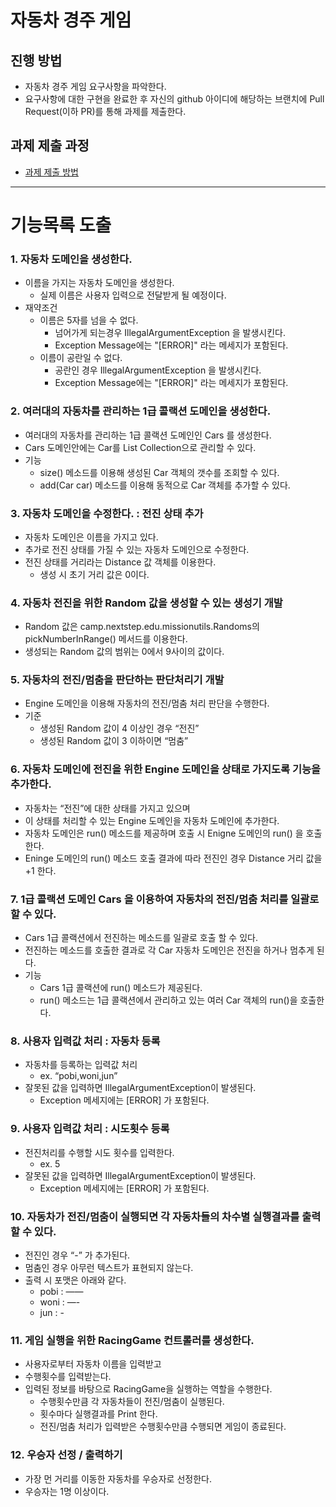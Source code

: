 # 자동차 경주 게임
## 진행 방법
* 자동차 경주 게임 요구사항을 파악한다.
* 요구사항에 대한 구현을 완료한 후 자신의 github 아이디에 해당하는 브랜치에 Pull Request(이하 PR)를 통해 과제를 제출한다.

## 과제 제출 과정
* [과제 제출 방법](https://github.com/next-step/nextstep-docs/tree/master/precourse)

---
# 기능목록 도출

### 1. 자동차 도메인을 생성한다.

- 이름을 가지는 자동차 도메인을 생성한다.
    - 실제 이름은 사용자 입력으로 전달받게 될 예정이다.
- 재약조건
    - 이름은 5자를 넘을 수 없다.
        - 넘어가게 되는경우 IllegalArgumentException 을 발생시킨다.
        - Exception Message에는 "[ERROR]" 라는 메세지가 포함된다.
    - 이름이 공란일 수 없다.
        - 공란인 경우 IllegalArgumentException 을 발생시킨다.
        - Exception Message에는 "[ERROR]" 라는 메세지가 포함된다.

### 2. 여러대의 자동차를 관리하는 1급 콜랙션 도메인을 생성한다.

- 여러대의 자동차를 관리하는 1급 콜랙션 도메인인 Cars 를 생성한다.
- Cars 도메인안에는 Car를 List Collection으로 관리할 수 있다.
- 기능
  - size() 메소드를 이용해 생성된 Car 객체의 갯수를 조회할 수 있다. 
  - add(Car car) 메소드를 이용해 동적으로 Car 객체를 추가할 수 있다.

### 3. 자동차 도메인을 수정한다. : 전진 상태 추가

- 자동차 도메인은 이름을 가지고 있다.
- 추가로 전진 상태를 가질 수 있는 자동차 도메인으로 수정한다.
- 전진 상태를 거리라는 Distance 값 객체를 이용한다.
  - 생성 시 초기 거리 값은 0이다. 

### 4. 자동차 전진을 위한 Random 값을 생성할 수 있는 생성기 개발
- Random 값은 camp.nextstep.edu.missionutils.Randoms의 pickNumberInRange() 메서드를 이용한다. 
- 생성되는 Random 값의 범위는 0에서 9사이의 값이다.

### 5. 자동차의 전진/멈춤을 판단하는 판단처리기 개발
- Engine 도메인을 이용해 자동차의 전진/멈춤 처리 판단을 수행한다.
- 기준
  - 생성된 Random 값이 4 이상인 경우 “전진”
  - 생성된 Random 값이 3 이하이면 “멈춤”

### 6. 자동차 도메인에 전진을 위한 Engine 도메인을 상태로 가지도록 기능을 추가한다.
- 자동차는 “전진”에 대한 상태를 가지고 있으며
- 이 상태를 처리할 수 있는 Engine 도메인을 자동차 도메인에 추가한다.
- 자동차 도메인은 run() 메소드를 제공하며 호출 시 Enigne 도메인의 run() 을 호출한다.
- Eninge 도메인의 run() 메소드 호출 결과에 따라 전진인 경우 Distance 거리 값을 +1 한다.

### 7. 1급 콜랙션 도메인 Cars 을 이용하여 자동차의 전진/멈춤 처리를 일괄로 할 수 있다.
- Cars 1급 콜랙션에서 전진하는 메소드를 일괄로 호출 할 수 있다.
- 전진하는 메소드를 호출한 결과로 각 Car 자동차 도메인은 전진을 하거나 멈추게 된다.
- 기능
  - Cars 1급 콜랙션에 run() 메소드가 제공된다.
  - run() 메소드는 1급 콜랙션에서 관리하고 있는 여러 Car 객체의 run()을 호출한다.

### 8. 사용자 입력값 처리 : 자동차 등록

- 자동차를 등록하는 입력값 처리
    - ex. “pobi,woni,jun”
- 잘못된 값을 입력하면 IllegalArgumentException이 발생된다.
    - Exception 메세지에는 [ERROR] 가 포함된다.

### 9. 사용자 입력값 처리 : 시도횟수 등록

- 전진처리를 수행할 시도 횟수를 입력한다.
    - ex. 5
- 잘못된 값을 입력하면 IllegalArgumentException이 발생된다.
    - Exception 메세지에는 [ERROR] 가 포함된다.

### 10. 자동차가 전진/멈춤이 실행되면 각 자동차들의 차수별 실행결과를 출력할 수 있다.

- 전진인 경우 “-” 가 추가된다.
- 멈춤인 경우 아무런 텍스트가 표현되지 않는다.
- 출력 시 포맷은 아래와 같다.
    - pobi : ——
    - woni : —-
    - jun : -

### 11. 게임 실행을 위한 RacingGame 컨트롤러를 생성한다.

- 사용자로부터 자동차 이름을 입력받고
- 수행횟수를 입력받는다.
- 입력된 정보를 바탕으로 RacingGame을 실행하는 역할을 수행한다.
    - 수행횟수만큼 각 자동차들이 전진/멈춤이 실행된다.
    - 횟수마다 실행결과를 Print 한다.
    - 전진/멈춤 처리가 입력받은 수행횟수만큼 수행되면 게임이 종료된다.

### 12. 우승자 선정 / 출력하기

- 가장 먼 거리를 이동한 자동차를 우승자로 선정한다.
- 우승자는 1명 이상이다.